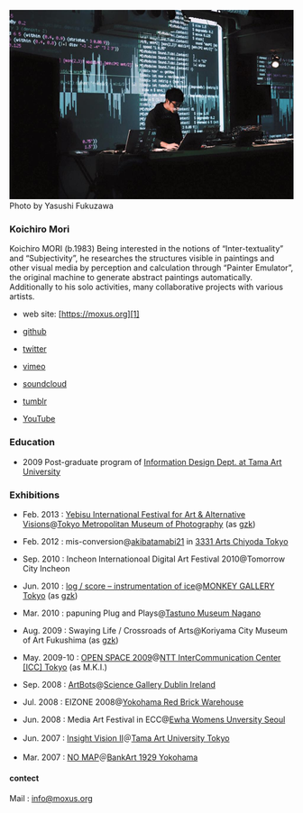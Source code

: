 ![portrait](./images/portrait_2.jpg)
Photo by Yasushi Fukuzawa

### Koichiro Mori

Koichiro MORI (b.1983) Being interested in the notions of “Inter-textuality” and “Subjectivity”, he researches the structures visible in paintings and other visual media by perception and calculation through “Painter Emulator”, the original machine to generate abstract paintings automatically. Additionally to his solo activities, many collaborative projects with various artists.


- web site: [https://moxus.org][1]

- [github][2]

- [twitter][3] 

- [vimeo][4]

- [soundcloud][5]

- [tumblr][6]

- [YouTube][7]
 

### Education

-  2009 Post-graduate program of [Information Design Dept. at Tama Art University][8]


### Exhibitions

- Feb. 2013 : [Yebisu International Festival for Art & Alternative Visions][9]@[Tokyo Metropolitan Museum of Photography][10] (as [gzk][15])

- Feb. 2012 : mis-conversion@[akibatamabi21][11] in [3331 Arts Chiyoda Tokyo][12]

- Sep. 2010 : Incheon Internationoal Digital Art Festival 2010@Tomorrow City Incheon

- Jun. 2010 : [log / score – instrumentation of ice][13]@[MONKEY GALLERY Tokyo][14] (as [gzk][15])

- Mar. 2010 : papuning Plug and Plays@[Tastuno Museum Nagano][16]

- Aug. 2009 : Swaying Life / Crossroads of Arts@Koriyama City Museum of Art Fukushima (as [gzk][15])

- May. 2009-10 : [OPEN SPACE 2009][17]@[NTT InterCommunication Center [ICC] Tokyo][18] (as M.K.I.)

- Sep. 2008 : [ArtBots][19]@[Science Gallery Dublin Ireland][20]

- Jul. 2008 : EIZONE 2008@[Yokohama Red Brick Warehouse][21]

- Jun. 2008 : Media Art Festival in ECC@[Ewha Womens Unversity Seoul][22]

- Jun. 2007 : [Insight Vision II][23]＠[Tama Art University Tokyo][24]

- Mar. 2007 : [NO MAP][25]＠[BankArt 1929 Yokohama][26]

[1]: https://moxus.org
[2]: https://github.com/moxuse/
[3]: https://twitter.com/moxus/
[4]: https://vimeo.com/moxus/
[5]: https://soundcloud.com/moxus
[6]: https://moxus.tumblr.com/
[7]: https://youtube.com/profile?user=moxuse
[8]: http://www.idd.tamabi.ac.jp

[9]: http://www.yebizo.com/
[10]: http://www.syabi.com/
[11]: http://akibatamabi21.com/
[12]: http://www.3331.jp/
[13]: http://ice.gzk.jp/ex/
[14]: http://monkeycafe.jp
[15]: http://gzk.jp/
[16]: http://artm.town.tatsuno.nagano.jp
[17]: http://www.ntticc.or.jp/Exhibition/2009/Openspace2009/index.html
[18]: http://www.ntticc.or.jp/
[19]: https://en.wikipedia.org/wiki/ArtBots
[20]: http://www.sciencegallery.ie/
[21]: http://www.yokohama-akarenga.jp/index.html
[22]: http://www.ewha.ac.kr/
[23]: http://www.idd.tamabi.ac.jp/art/event07/insightvision2/index.htm
[24]: http://tamabi.ac.jp/
[25]: http://www.idd.tamabi.ac.jp/art/exhibit/gw06/
[26]: http://www.bankart1929.com

#### contect

Mail : info@moxus.org
